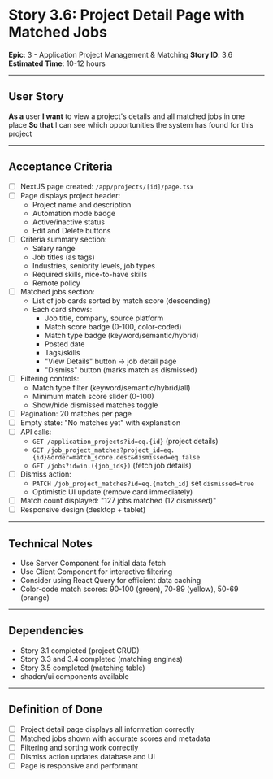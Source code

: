 # Story 3.6: Project Detail Page with Matched Jobs

**Epic**: 3 - Application Project Management & Matching
**Story ID**: 3.6
**Estimated Time**: 10-12 hours

---

## User Story

**As a** user
**I want** to view a project's details and all matched jobs in one place
**So that** I can see which opportunities the system has found for this project

---

## Acceptance Criteria

- [ ] NextJS page created: `/app/projects/[id]/page.tsx`
- [ ] Page displays project header:
  - Project name and description
  - Automation mode badge
  - Active/inactive status
  - Edit and Delete buttons
- [ ] Criteria summary section:
  - Salary range
  - Job titles (as tags)
  - Industries, seniority levels, job types
  - Required skills, nice-to-have skills
  - Remote policy
- [ ] Matched jobs section:
  - List of job cards sorted by match score (descending)
  - Each card shows:
    - Job title, company, source platform
    - Match score badge (0-100, color-coded)
    - Match type badge (keyword/semantic/hybrid)
    - Posted date
    - Tags/skills
    - "View Details" button → job detail page
    - "Dismiss" button (marks match as dismissed)
- [ ] Filtering controls:
  - Match type filter (keyword/semantic/hybrid/all)
  - Minimum match score slider (0-100)
  - Show/hide dismissed matches toggle
- [ ] Pagination: 20 matches per page
- [ ] Empty state: "No matches yet" with explanation
- [ ] API calls:
  - `GET /application_projects?id=eq.{id}` (project details)
  - `GET /job_project_matches?project_id=eq.{id}&order=match_score.desc&dismissed=eq.false`
  - `GET /jobs?id=in.({job_ids})` (fetch job details)
- [ ] Dismiss action:
  - `PATCH /job_project_matches?id=eq.{match_id}` set `dismissed=true`
  - Optimistic UI update (remove card immediately)
- [ ] Match count displayed: "127 jobs matched (12 dismissed)"
- [ ] Responsive design (desktop + tablet)

---

## Technical Notes

- Use Server Component for initial data fetch
- Use Client Component for interactive filtering
- Consider using React Query for efficient data caching
- Color-code match scores: 90-100 (green), 70-89 (yellow), 50-69 (orange)

---

## Dependencies

- Story 3.1 completed (project CRUD)
- Story 3.3 and 3.4 completed (matching engines)
- Story 3.5 completed (matching table)
- shadcn/ui components available

---

## Definition of Done

- [ ] Project detail page displays all information correctly
- [ ] Matched jobs shown with accurate scores and metadata
- [ ] Filtering and sorting work correctly
- [ ] Dismiss action updates database and UI
- [ ] Page is responsive and performant
